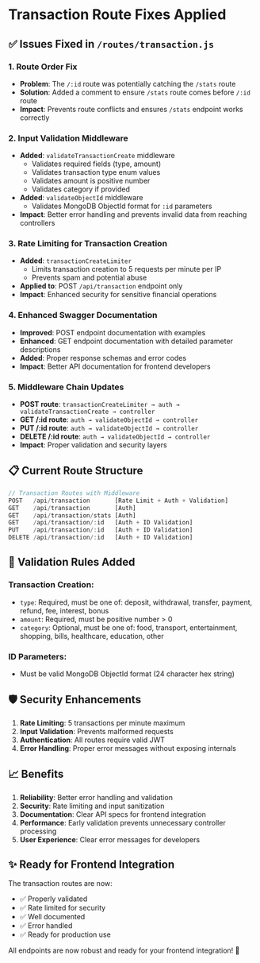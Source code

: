 # Transaction Route Fixes Applied

## ✅ Issues Fixed in `/routes/transaction.js`

### 1. **Route Order Fix**
- **Problem**: The `/:id` route was potentially catching the `/stats` route
- **Solution**: Added a comment to ensure `/stats` route comes before `/:id` route
- **Impact**: Prevents route conflicts and ensures `/stats` endpoint works correctly

### 2. **Input Validation Middleware**
- **Added**: `validateTransactionCreate` middleware
  - Validates required fields (type, amount)
  - Validates transaction type enum values
  - Validates amount is positive number
  - Validates category if provided
- **Added**: `validateObjectId` middleware
  - Validates MongoDB ObjectId format for `:id` parameters
- **Impact**: Better error handling and prevents invalid data from reaching controllers

### 3. **Rate Limiting for Transaction Creation**
- **Added**: `transactionCreateLimiter` 
  - Limits transaction creation to 5 requests per minute per IP
  - Prevents spam and potential abuse
- **Applied to**: POST `/api/transaction` endpoint only
- **Impact**: Enhanced security for sensitive financial operations

### 4. **Enhanced Swagger Documentation**
- **Improved**: POST endpoint documentation with examples
- **Enhanced**: GET endpoint documentation with detailed parameter descriptions
- **Added**: Proper response schemas and error codes
- **Impact**: Better API documentation for frontend developers

### 5. **Middleware Chain Updates**
- **POST route**: `transactionCreateLimiter → auth → validateTransactionCreate → controller`
- **GET /:id route**: `auth → validateObjectId → controller`
- **PUT /:id route**: `auth → validateObjectId → controller`
- **DELETE /:id route**: `auth → validateObjectId → controller`
- **Impact**: Proper validation and security layers

## 📋 Current Route Structure

```javascript
// Transaction Routes with Middleware
POST   /api/transaction       [Rate Limit + Auth + Validation]
GET    /api/transaction       [Auth]
GET    /api/transaction/stats [Auth] 
GET    /api/transaction/:id   [Auth + ID Validation]
PUT    /api/transaction/:id   [Auth + ID Validation]
DELETE /api/transaction/:id   [Auth + ID Validation]
```

## 🔧 Validation Rules Added

### Transaction Creation:
- `type`: Required, must be one of: deposit, withdrawal, transfer, payment, refund, fee, interest, bonus
- `amount`: Required, must be positive number > 0
- `category`: Optional, must be one of: food, transport, entertainment, shopping, bills, healthcare, education, other

### ID Parameters:
- Must be valid MongoDB ObjectId format (24 character hex string)

## 🛡️ Security Enhancements

1. **Rate Limiting**: 5 transactions per minute maximum
2. **Input Validation**: Prevents malformed requests
3. **Authentication**: All routes require valid JWT
4. **Error Handling**: Proper error messages without exposing internals

## 📈 Benefits

1. **Reliability**: Better error handling and validation
2. **Security**: Rate limiting and input sanitization
3. **Documentation**: Clear API specs for frontend integration
4. **Performance**: Early validation prevents unnecessary controller processing
5. **User Experience**: Clear error messages for developers

## ✨ Ready for Frontend Integration

The transaction routes are now:
- ✅ Properly validated
- ✅ Rate limited for security
- ✅ Well documented
- ✅ Error handled
- ✅ Ready for production use

All endpoints are now robust and ready for your frontend integration! 🚀
